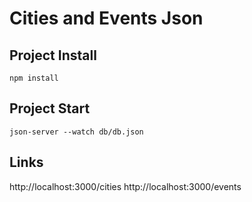 # Cities and Events Json

## Project Install

    npm install

## Project Start

    json-server --watch db/db.json

## Links

http://localhost:3000/cities
http://localhost:3000/events

